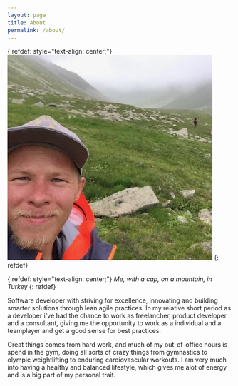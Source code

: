 ```yaml
---
layout: page
title: About
permalink: /about/
---
```


{:refdef: style="text-align: center;"}
![Profile picture](/images/assets/profile.jpeg "Me, with a cap, on a mountain, in Turkey")
{: refdef}

{:refdef: style="text-align: center;"}
_Me, with a cap, on a mountain, in Turkey_
{: refdef}

Software developer with striving for excellence, innovating and building smarter solutions through lean agile practices. In my relative short period as a developer i've had the chance to work as freelancher, product developer and a consultant, giving me the opportunity to work as a individual and a teamplayer and get a good sense for best practices.

Great things comes from hard work, and much of my out-of-office hours is spend in the gym, doing all sorts of crazy things from gymnastics to olympic weightlifting to enduring cardiovascular workouts. I am very much into having a healthy and balanced lifestyle, which gives me alot of energy and is a big part of my personal trait. 